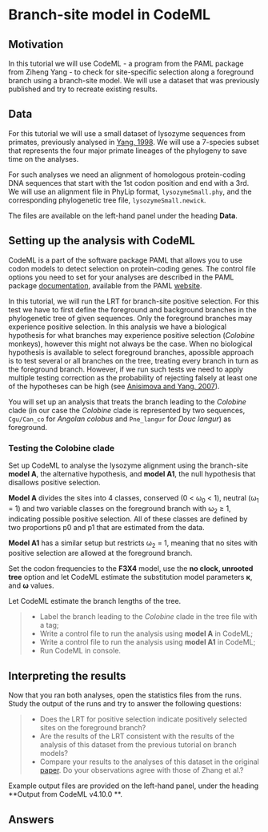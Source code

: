 # Branch-site model in CodeML

## Motivation

In this tutorial we will use CodeML - a program from the PAML package from Ziheng Yang - to check for site-specific selection along a foreground branch using a branch-site model. We will use a dataset that was previously published and try to recreate existing results.

## Data

For this tutorial we will use a small dataset of lysozyme sequences from primates, previously analysed in [Yang, 1998](https://academic.oup.com/mbe/article/15/5/568/987857?login=false). We will use a 7-species subset that represents the four major primate lineages of the phylogeny to save time on the analyses.

For such analyses we need an alignment of homologous protein-coding DNA sequences that start with the 1st codon position and end with a 3rd. We will use an alignment file in PhyLip format, `lysozymeSmall.phy`, and the corresponding phylogenetic tree file, `lysozymeSmall.newick`.

The files are available on the left-hand panel under the heading **Data**.


## Setting up the analysis with CodeML

CodeML is a part of the software package PAML that allows you to use codon models to detect selection on protein-coding genes. The control file options you need to set for your analyses are described in the PAML package [documentation](http://abacus.gene.ucl.ac.uk/software/pamlDOC.pdf), available from the PAML [website](http://abacus.gene.ucl.ac.uk/software/paml.html).

In this tutorial, we will run the LRT for branch-site positive selection. For this test we have to first define the foreground and background branches in the phylogenetic tree of given sequences. Only the foreground branches may experience positive selection. In this analysis we have a biological hypothesis for what branches may experience positive selection (*Colobine* monkeys), however this might not always be the case. When no biological hypothesis is available to select foreground branches, apossible approach is to test several or all branches on the tree, treating every branch  in turn as the foreground branch. However, if we run such tests we need to apply multiple testing correction as the probability of rejecting falsely at least one of the hypotheses can be high (see [Anisimova and Yang. 2007](https://academic.oup.com/mbe/article/24/5/1219/1041272?)).

You will set up an analysis that treats the branch leading to the *Colobine* clade (in our case the *Colobine* clade is represented by two sequences, `Cgu/Can_co` for *Angolan colobus* and `Pne_langur` for *Douc langur*) as foreground.

<!--You can then try to the LRTs on all the branches in the tree and see whether the results correspond to what you expect.-->

### Testing the Colobine clade

Set up CodeML to analyse the lysozyme alignment using the branch-site **model A**, the alternative hypothesis, and **model A1**, the null hypothesis that disallows positive selection.

**Model A** divides the sites into 4 classes, conserved (0 < ω<sub>0</sub> < 1), neutral (ω<sub>1</sub> = 1) and two variable classes on the foreground branch with ω<sub>2</sub> ≥ 1, indicating possible positive selection. All of these classes are defined by two proportions p0 and p1 that are estimated from the data.

**Model A1** has a similar setup but restricts ω<sub>2</sub> = 1, meaning that no sites with positive selection are allowed at the foreground branch.

Set the codon frequencies to the **F3X4** model, use the **no clock, unrooted tree** option and let CodeML estimate the substitution model parameters **κ**, and **ω** values.

Let CodeML estimate the branch lengths of the tree.

> - Label the branch leading to the *Colobine* clade in the tree file with a tag;
> - Write a control file to run the analysis using **model A** in CodeML;
> - Write a control file to run the analysis using **model A1** in CodeML;
> - Run CodeML in console.

## Interpreting the results

Now that you ran both analyses, open the statistics files from the runs. Study the output of the runs and try to answer the following questions:

> - Does the LRT for positive selection indicate positively selected sites on the foreground branch?
> - Are the results of the LRT consistent with the results of the analysis of this dataset from the previous tutorial on branch models?
> - Compare your results to the analyses of this dataset in the original [paper](https://academic.oup.com/mbe/article/22/12/2472/1009544?login=false). Do your observations agree with those of Zhang et al.?

Example output files are provided on the left-hand panel, under the heading **Output from CodeML v4.10.0 **.

## Answers
